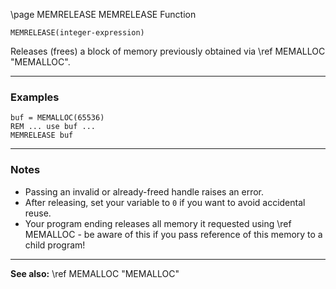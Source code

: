 \page MEMRELEASE MEMRELEASE Function

```basic
MEMRELEASE(integer-expression)
```

Releases (frees) a block of memory previously obtained via \ref MEMALLOC "MEMALLOC".

---

### Examples

```basic
buf = MEMALLOC(65536)
REM ... use buf ...
MEMRELEASE buf
```

---

### Notes

* Passing an invalid or already-freed handle raises an error.
* After releasing, set your variable to `0` if you want to avoid accidental reuse.
* Your program ending releases all memory it requested using \ref MEMALLOC - be aware of this if you pass reference of this memory to a child program!

---

**See also:**
\ref MEMALLOC "MEMALLOC"
